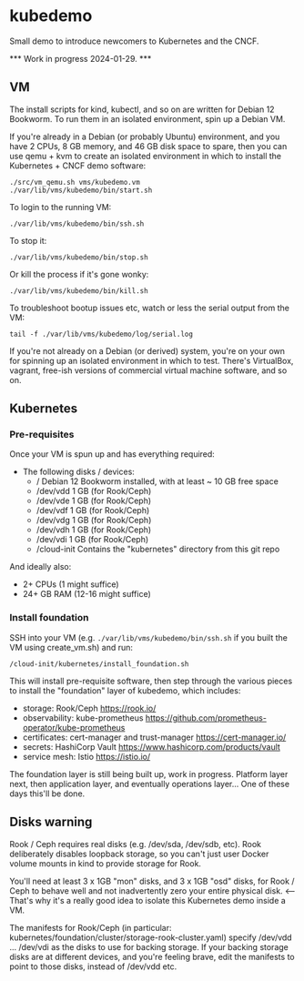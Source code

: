 # kubedemo
Small demo to introduce newcomers to Kubernetes and the CNCF.

*** Work in progress 2024-01-29. ***

## VM
The install scripts for kind, kubectl, and so on are written
for Debian 12 Bookworm.  To run them in an isolated environment,
spin up a Debian VM.

If you're already in a Debian (or probably Ubuntu) environment,
and you have 2 CPUs, 8 GB memory, and 46 GB disk space to spare,
then you can use qemu + kvm to create an isolated environment
in which to install the Kubernetes + CNCF demo software:

    ./src/vm_qemu.sh vms/kubedemo.vm
    ./var/lib/vms/kubedemo/bin/start.sh

To login to the running VM:

    ./var/lib/vms/kubedemo/bin/ssh.sh

To stop it:

    ./var/lib/vms/kubedemo/bin/stop.sh

Or kill the process if it's gone wonky:

    ./var/lib/vms/kubedemo/bin/kill.sh

To troubleshoot bootup issues etc, watch or less the serial output from the VM:

    tail -f ./var/lib/vms/kubedemo/log/serial.log

If you're not already on a Debian (or derived) system, you're
on your own for spinning up an isolated environment in which to test.
There's VirtualBox, vagrant, free-ish versions of commercial virtual
machine software, and so on.

## Kubernetes

### Pre-requisites

Once your VM is spun up and has everything required:

- The following disks / devices:
  - / Debian 12 Bookworm installed, with at least ~ 10 GB free space
  - /dev/vdd 1 GB (for Rook/Ceph)
  - /dev/vde 1 GB (for Rook/Ceph)
  - /dev/vdf 1 GB (for Rook/Ceph)
  - /dev/vdg 1 GB (for Rook/Ceph)
  - /dev/vdh 1 GB (for Rook/Ceph)
  - /dev/vdi 1 GB (for Rook/Ceph)
  - /cloud-init Contains the "kubernetes" directory from this git repo

And ideally also:

- 2+ CPUs (1 might suffice)
- 24+ GB RAM (12-16 might suffice)

### Install foundation

SSH into your VM (e.g. `./var/lib/vms/kubedemo/bin/ssh.sh` if you built the VM using create_vm.sh) and run:

    /cloud-init/kubernetes/install_foundation.sh

This will install pre-requisite software, then step through the various pieces to install the "foundation" layer of kubedemo, which includes:

- storage: Rook/Ceph
  https://rook.io/
- observability: kube-prometheus
  https://github.com/prometheus-operator/kube-prometheus
- certificates: cert-manager and trust-manager
  https://cert-manager.io/
- secrets: HashiCorp Vault
  https://www.hashicorp.com/products/vault
- service mesh: Istio
  https://istio.io/

The foundation layer is still being built up, work in progress.  Platform layer next, then application layer, and eventually operations layer...  One of these days this'll be done.

## Disks warning

Rook / Ceph requires real disks (e.g. /dev/sda, /dev/sdb, etc).  Rook
deliberately disables loopback storage, so you can't just user Docker
volume mounts in kind to provide storage for Rook.

You'll need at least 3 x 1GB "mon" disks, and 3 x 1GB "osd" disks,
for Rook / Ceph to behave well and not inadvertently zero your entire
physical disk.  <-- That's why it's a really good idea to isolate
this Kubernetes demo inside a VM.

The manifests for Rook/Ceph (in particular:
kubernetes/foundation/cluster/storage-rook-cluster.yaml) specify
/dev/vdd ... /dev/vdi as the disks to use for backing storage.
If your backing storage disks are at different devices, and you're
feeling brave, edit the manifests to point to those disks,
instead of /dev/vdd etc.
